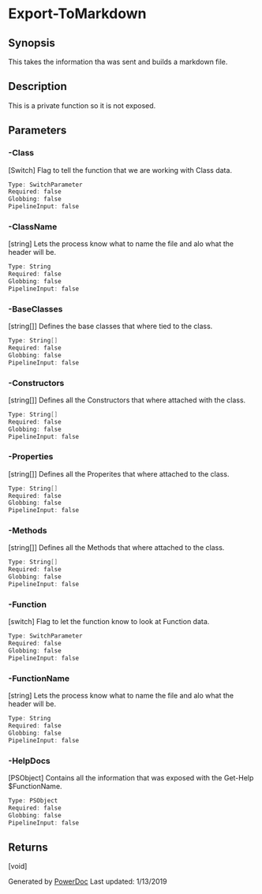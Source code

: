 # Export-ToMarkdown

## Synopsis

This takes the information tha was sent and builds a markdown file.

## Description

This is a private function so it is not exposed.

## Parameters

### -Class

[Switch] Flag to tell the function that we are working with Class data.
```PowerShell
Type: SwitchParameter
Required: false
Globbing: false
PipelineInput: false
```

### -ClassName

[string] Lets the process know what to name the file and alo what the header will be.
```PowerShell
Type: String
Required: false
Globbing: false
PipelineInput: false
```

### -BaseClasses

[string[]] Defines the base classes that where tied to the class.
```PowerShell
Type: String[]
Required: false
Globbing: false
PipelineInput: false
```

### -Constructors

[string[]] Defines all the Constructors that where attached with the class.
```PowerShell
Type: String[]
Required: false
Globbing: false
PipelineInput: false
```

### -Properties

[string[]] Defines all the Properites that where attached to the class.
```PowerShell
Type: String[]
Required: false
Globbing: false
PipelineInput: false
```

### -Methods

[string[]] Defines all the Methods that where attached to the class.
```PowerShell
Type: String[]
Required: false
Globbing: false
PipelineInput: false
```

### -Function

[switch] Flag to let the function know to look at Function data.
```PowerShell
Type: SwitchParameter
Required: false
Globbing: false
PipelineInput: false
```

### -FunctionName

[string] Lets the process know what to name the file and alo what the header will be.
```PowerShell
Type: String
Required: false
Globbing: false
PipelineInput: false
```

### -HelpDocs

[PSObject] Contains all the information that was exposed with the Get-Help $FunctionName.
```PowerShell
Type: PSObject
Required: false
Globbing: false
PipelineInput: false
```

## Returns

[void]

Generated by [PowerDoc](https://github.com/luther38/PowerDoc)
Last updated: 1/13/2019
